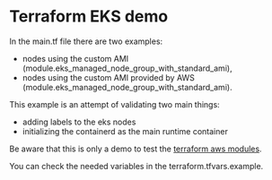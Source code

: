 Terraform EKS demo
===

In the main.tf file there are two examples:
- nodes using the custom AMI (module.eks_managed_node_group_with_standard_ami), 
- nodes using the custom AMI provided by AWS (module.eks_managed_node_group_with_standard_ami).

This example is an attempt of validating two main things:
- adding labels to the eks nodes
- initializing the containerd as the main runtime container

Be aware that this is only a demo to test the [terraform aws modules](https://github.com/terraform-aws-modules/terraform-aws-eks).

You can check the needed variables in the terraform.tfvars.example.
